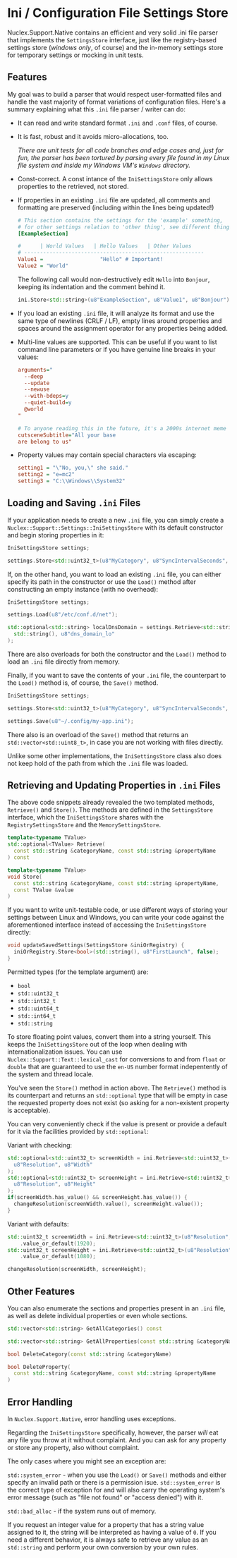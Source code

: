 Ini / Configuration File Settings Store
=======================================

Nuclex.Support.Native contains an efficient and very solid .ini file parser
that implements the `SettingsStore` interface, just like the registry-based
settings store (*windows only*, of course) and the in-memory settings store
for temporary settings or mocking in unit tests.


Features
--------

My goal was to build a parser that would respect user-formatted files and
handle the vast majority of format variations of configuration files.
Here's a summary explaining what this `.ini` file parser / writer can do:

* It can read and write standard format `.ini` and `.conf` files, of course.

* It is fast, robust and it avoids micro-allocations, too.

  *There are unit tests for all code branches and edge cases and,
  just for fun, the parser has been tortured by parsing every file found in
  my Linux file system and inside my Windows VM's `Windows` directory.*

* Const-correct. A const intance of the `IniSettingsStore` only allows
  properties to the retrieved, not stored.

* If properties in an existing `.ini` file are updated, all comments and
  formatting are preserved (including within the lines being updated!)

  ```ini
  # This section contains the settings for the 'example' something,
  # for other settings relation to 'other thing', see different thing.
  [ExampleSection]

  #      | World Values   | Hello Values   | Other Values
  # ---------------------------------------------------------
  Value1 =                  "Hello" # Important!
  Value2 = "World"  
  ```

  The following call would non-destructively edit `Hello` into `Bonjour`,
  keeping its indentation and the comment behind it.

  ```cpp
  ini.Store<std::string>(u8"ExampleSection", u8"Value1", u8"Bonjour");
  ```

* If you load an existing `.ini` file, it will analyze its format and use
  the same type of newlines (CRLF / LF), empty lines around properties
  and spaces around the assignment operator for any properties being added.

* Multi-line values are supported. This can be useful if you want to list
  command line parameters or if you have genuine line breaks in your values:

  ```ini
  arguments="
    --deep
    --update
    --newuse
    --with-bdeps=y
    --quiet-build=y
    @world
  "

  # To anyone reading this in the future, it's a 2000s internet meme
  cutsceneSubtitle="All your base
  are belong to us"
  ```

* Property values may contain special characters via escaping:

  ```ini
  setting1 = "\"No, you,\" she said."
  setting2 = "e=mc2"
  setting3 = "C:\\Windows\\System32"
  ```


Loading and Saving `.ini` Files
-------------------------------

If your application needs to create a new `.ini` file, you can simply create
a `Nuclex::Support::Settings::IniSettingsStore` with its default constructor
and begin storing properties in it:

```cpp
IniSettingsStore settings;

settings.Store<std::uint32_t>(u8"MyCategory", u8"SyncIntervalSeconds", 120);
```

If, on the other hand, you want to load an existing `.ini` file, you can
either specify its path in the constructor or use the `Load()` method after
constructing an empty instance (with no overhead):

```cpp
IniSettingsStore settings;

settings.Load(u8"/etc/conf.d/net");

std::optional<std::string> localDnsDomain = settings.Retrieve<std::string>(
  std::string(), u8"dns_domain_lo"
);
```

There are also overloads for both the constructor and the `Load()` method to
load an `.ini` file directly from memory.

Finally, if you want to save the contents of your `.ini` file, the counterpart
to the `Load()` method is, of course, the `Save()` method.

```cpp
IniSettingsStore settings;

settings.Store<std::uint32_t>(u8"MyCategory", u8"SyncIntervalSeconds", 120);

settings.Save(u8"~/.config/my-app.ini");
```

There also is an overload of the `Save()` method that returns an
`std::vector<std::uint8_t>`, in case you are not working with files directly.

Unlike some other implementations, the `IniSettingsStore` class also does not
keep hold of the path from which the `.ini` file was loaded. 


Retrieving and Updating Properties in `.ini` Files
--------------------------------------------------

The above code snippets already revealed the two templated methods,
`Retrieve()` and `Store()`. The methods are defined in the `SettingsStore`
interface, which the `IniSettingsStore` shares with
the `RegistrySettingsStore` and the `MemorySettingsStore`.

```cpp
template<typename TValue>
std::optional<TValue> Retrieve(
  const std::string &categoryName, const std::string &propertyName
) const

template<typename TValue>
void Store(
  const std::string &categoryName, const std::string &propertyName,
  const TValue &value
)
```

If you want to write unit-testable code, or use different ways of storing your
settings between Linux and Windows, you can write your code against the
aforementioned interface instead of accessing the `IniSettingsStore` directly:

```cpp
void updateSavedSettings(SettingsStore &iniOrRegistry) {
  iniOrRegistry.Store<bool>(std::string(), u8"FirstLaunch", false);
}
```

Permitted types (for the template argument) are:

  * `bool`
  * `std::uint32_t`
  * `std::int32_t`
  * `std::uint64_t`
  * `std::int64_t`
  * `std::string`

To store floating point values, convert them into a string yourself. This
keeps the `IniSettingsStore` out of the loop when dealing with
internationalization issues. You can use `Nuclex::Support::Text::lexical_cast`
for conversions to and from `float` or `double` that are guaranteed to use
the `en-US` number format indepentently of the system and thread locale.

You've seen the `Store()` method in action above. The `Retrieve()` method is
its counterpart and returns an `std::optional` type that will be empty in
case the requested property does not exist (so asking for a non-existent
property is acceptable).

You can very conveniently check if the value is present or provide a default
for it via the facilities provided by `std::optional`:

Variant with checking:

```cpp
std::optional<std::uint32_t> screenWidth = ini.Retrieve<std::uint32_t>(
  u8"Resolution", u8"Width"
);
std::optional<std::uint32_t> screenHeight = ini.Retrieve<std::uint32_t>(
  u8"Resolution", u8"Height"
);
if(screenWidth.has_value() && screenHeight.has_value()) {
  changeResolution(screenWidth.value(), screenHeight.value());
}
```

Variant with defaults:

```cpp
std::uint32_t screenWidth = ini.Retrieve<std::uint32_t>(u8"Resolution", u8"Width")
    .value_or_default(1920);
std::uint32_t screenHeight = ini.Retrieve<std::uint32_t>(u8"Resolution", u8"Height")
    .value_or_default(1080);

changeResolution(screenWidth, screenHeight);
```


Other Features
--------------

You can also enumerate the sections and properties present in an `.ini` file,
as well as delete individual properties or even whole sections.

```cpp
std::vector<std::string> GetAllCategories() const

std::vector<std::string> GetAllProperties(const std::string &categoryName) const

bool DeleteCategory(const std::string &categoryName)

bool DeleteProperty(
  const std::string &categoryName, const std::string &propertyName
)
```


Error Handling
--------------

In `Nuclex.Support.Native`, error handling uses exceptions.

Regarding the `IniSettingsStore` specifically, however, the parser *will* eat
any file you throw at it without complaint. And you can ask for any property
or store any property, also without complaint.

The only cases where you might see an exception are:

`std::system_error` - when you use the `Load()` or `Save()` methods and either
specify an invalid path or there is a permission isue. `std::system_error` is
the correct type of exception for and will also carry the operating system's
error message (such as "file not found" or "access denied") with it.

`std::bad_alloc` - if the system runs out of memory.

If you request an integer value for a property that has a string value
assigned to it, the string will be interpreted as having a value of `0`.
If you need a different behavior, it is always safe to retrieve any value
as an `std::string` and perform your own conversion by your own rules.
